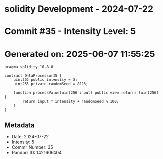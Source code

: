 ﻿# solidity Development - 2024-07-22
# Commit #35 - Intensity Level: 5
# Generated on: 2025-06-07 11:55:25
```solidity
pragma solidity ^0.8.0;

contract DataProcessor35 {
    uint256 public intensity = 5;
    uint256 private randomSeed = 8123;

    function processValue(uint256 input) public view returns (uint256) {
        return input * intensity + randomSeed % 100;
    }
}
```
## Metadata
- Date: 2024-07-22
- Intensity: 5
- Commit Number: 35
- Random ID: 1421606404

